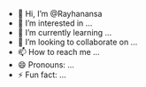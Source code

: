 - 👋 Hi, I’m @Rayhanansa
- 👀 I’m interested in ...
- 🌱 I’m currently learning ...
- 💞️ I’m looking to collaborate on ...
- 📫 How to reach me ...
- 😄 Pronouns: ...
- ⚡ Fun fact: ...

<!---
Rayhanansa/Rayhanansa is a ✨ special ✨ repository because its `README.md` (this file) appears on your GitHub profile.
You can click the Preview link to take a look at your changes.
--->
